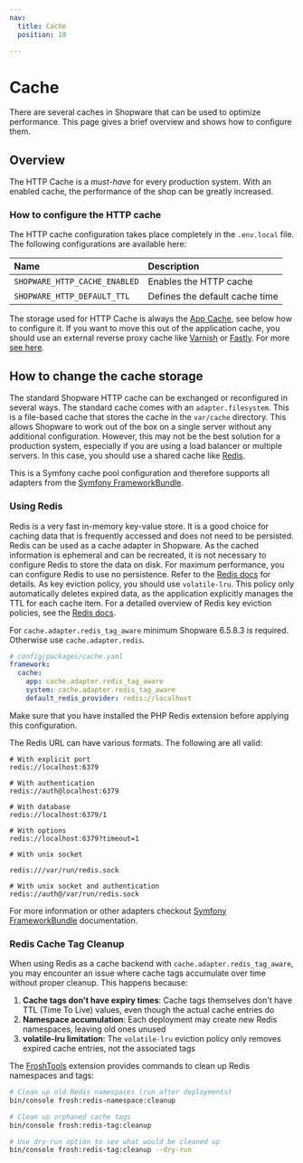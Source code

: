 ```yaml
---
nav:
  title: Cache
  position: 10

---
```


# Cache

There are several caches in Shopware that can be used to optimize performance. This page gives a brief overview and shows how to configure them.

## Overview

The HTTP Cache is a *must-have* for every production system. With an enabled cache, the performance of the shop can be greatly increased.

### How to configure the HTTP cache

The HTTP cache configuration takes place completely in the `.env.local` file. The following configurations are available here:

| Name                          | Description                    |
|:------------------------------|:-------------------------------|
| `SHOPWARE_HTTP_CACHE_ENABLED` | Enables the HTTP cache         |
| `SHOPWARE_HTTP_DEFAULT_TTL`   | Defines the default cache time |

The storage used for HTTP Cache is always the [App Cache](#app-cache), see below how to configure it. If you want to move this out of the application cache, you should use an external reverse proxy cache like [Varnish](https://varnish-cache.org/) or [Fastly](https://www.fastly.com/). For more [see here](../infrastructure//reverse-http-cache.md).

## How to change the cache storage

The standard Shopware HTTP cache can be exchanged or reconfigured in several ways. The standard cache comes with an `adapter.filesystem`. This is a file-based cache that stores the cache in the `var/cache` directory. This allows Shopware to work out of the box on a single server without any additional configuration. However, this may not be the best solution for a production system, especially if you are using a load balancer or multiple servers. In this case, you should use a shared cache like [Redis](https://redis.io/).

This is a Symfony cache pool configuration and therefore supports all adapters from the [Symfony FrameworkBundle](https://symfony.com/doc/current/cache.html#configuring-cache-with-frameworkbundle).

### Using Redis

Redis is a very fast in-memory key-value store. It is a good choice for caching data that is frequently accessed and does not need to be persisted. Redis can be used as a cache adapter in Shopware. As the cached information is ephemeral and can be recreated, it is not necessary to configure Redis to store the data on disk. For maximum performance, you can configure Redis to use no persistence. Refer to the [Redis docs](https://redis.io/docs/latest/operate/oss_and_stack/management/persistence/) for details.
As key eviction policy, you should use `volatile-lru`. This policy only automatically deletes expired data, as the application explicitly manages the TTL for each cache item. For a detailed overview of Redis key eviction policies, see the [Redis docs](https://redis.io/docs/latest/develop/reference/eviction/).

For `cache.adapter.redis_tag_aware` minimum Shopware 6.5.8.3 is required. Otherwise use `cache.adapter.redis`.

```yaml
# config/packages/cache.yaml
framework:
  cache:
    app: cache.adapter.redis_tag_aware
    system: cache.adapter.redis_tag_aware
    default_redis_provider: redis://localhost
```

Make sure that you have installed the PHP Redis extension before applying this configuration.

The Redis URL can have various formats. The following are all valid:

```text
# With explicit port
redis://localhost:6379

# With authentication
redis://auth@localhost:6379

# With database
redis://localhost:6379/1

# With options
redis://localhost:6379?timeout=1

# With unix socket

redis:///var/run/redis.sock

# With unix socket and authentication
redis://auth@/var/run/redis.sock
```

For more information or other adapters checkout [Symfony FrameworkBundle](https://symfony.com/doc/current/cache.html#configuring-cache-with-frameworkbundle) documentation.

### Redis Cache Tag Cleanup

When using Redis as a cache backend with `cache.adapter.redis_tag_aware`, you may encounter an issue where cache tags accumulate over time without proper cleanup. This happens because:

1. **Cache tags don't have expiry times**: Cache tags themselves don't have TTL (Time To Live) values, even though the actual cache entries do
2. **Namespace accumulation**: Each deployment may create new Redis namespaces, leaving old ones unused
3. **volatile-lru limitation**: The `volatile-lru` eviction policy only removes expired cache entries, not the associated tags

The [FroshTools](https://github.com/FriendsOfShopware/FroshTools) extension provides commands to clean up Redis namespaces and tags:

```bash
# Clean up old Redis namespaces (run after deployments)
bin/console frosh:redis-namespace:cleanup

# Clean up orphaned cache tags
bin/console frosh:redis-tag:cleanup

# Use dry-run option to see what would be cleaned up
bin/console frosh:redis-tag:cleanup --dry-run
```
